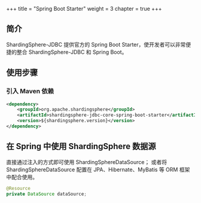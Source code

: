 +++
title = "Spring Boot Starter"
weight = 3
chapter = true
+++

## 简介

ShardingSphere-JDBC 提供官方的 Spring Boot Starter，使开发者可以非常便捷的整合 ShardingSphere-JDBC 和 Spring Boot。

## 使用步骤

### 引入 Maven 依赖

```xml
<dependency>
    <groupId>org.apache.shardingsphere</groupId>
    <artifactId>shardingsphere-jdbc-core-spring-boot-starter</artifactId>
    <version>${shardingsphere.version}</version>
</dependency>
```

## 在 Spring 中使用 ShardingSphere 数据源

直接通过注入的方式即可使用 ShardingSphereDataSource；
或者将 ShardingSphereDataSource 配置在 JPA、Hibernate、MyBatis 等 ORM 框架中配合使用。

```java
@Resource
private DataSource dataSource;
```

